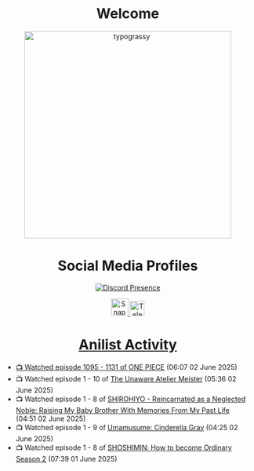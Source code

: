 <div align="center">

# Welcome
<a href="https://github.com/kawarimidoll/typograssy">
    <img alt="typograssy" src="https://typograssy.deno.dev/api?text=%E3%82%88%E3%81%86%E3%81%93%E3%81%9D%E3%81%BF%E3%81%AA%E3%81%95%E3%82%93%20-%20Sheby--&&l0=none&l1=82d9d0&l2=027353&l3=038c4c&l4=01402e&bg=none&frame=none&speed=100&comment=" width="421.99">
</a>

</div>

<div align="center">

# Social Media Profiles

[![Discord Presence](https://lanyard.cnrad.dev/api/612532963938271232)](https://discord.com/users/612532963938271232)


<a href="https://www.snapchat.com/add/a.sheby" title="Snapchat Profile">
    <img src="https://www.freepnglogos.com/uploads/snapchat-logo-png-0.png" width="35" alt="Snapchat Logo" />


<a href="https://t.me/ASheby" title="Telegram Profile">
    <img src="https://www.freepnglogos.com/uploads/telegram-logo-png-0.png" width="30" alt="Telegram Logo" />


</div>

<div align="center">

# Anilist Activity

</div>

<!-- ANILIST_ACTIVITY:start -->

-   📺 Watched episode 1095 - 1131 of [ONE PIECE](https://anilist.co/anime/21) (06:07 02 June 2025)
-   📺 Watched episode 1 - 10 of [The Unaware Atelier Meister](https://anilist.co/anime/183133) (05:36 02 June 2025)
-   📺 Watched episode 1 - 8 of [SHIROHIYO - Reincarnated as a Neglected Noble: Raising My Baby Brother With Memories From My Past Life](https://anilist.co/anime/179541) (04:51 02 June 2025)
-   📺 Watched episode 1 - 9 of [Umamusume: Cinderella Gray](https://anilist.co/anime/180516) (04:25 02 June 2025)
-   📺 Watched episode 1 - 8 of [SHOSHIMIN: How to become Ordinary Season 2](https://anilist.co/anime/181182) (07:39 01 June 2025)

<!-- ANILIST_ACTIVITY:end -->
